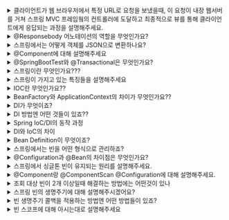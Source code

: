 <details markdown = "1">
<summary>클라이언트가 웹 브라우저에서 특정 URL로 요청을 보냈을때, 이 요청이 내장 웹서버를 거쳐 스프링 MVC 프레임웤의 컨트롤러에 도달하고 최종적으로 뷰를 통해 클라이언트에게 응답되는 과정을 설명해주세요.</summary>
<br>
클라이언트가 웹 브라우저에서 특정 URL로 요청을 보내면, 이 요청은 내장 웹 서버를 통해 스프링 애플리케이션에 도달합니다.<br>
내장 웹 서버는 이 요청을 분석하고, 해당 URL과 매핑된 컨트롤러의 메서드를 호출합니다.<br>
이때 메서드는 스프링 프레임워크가 생성한 Model 객체를 인자로 받아, 필요한 데이터를 Model에 저장합니다.<br>
이때 Model 객체는 컨트롤러와 뷰 사이에서 데이터를 주고받는 매개체의 역할을 합니다.<br>
메서드가 뷰의 이름을 문자열로 반환하면, ViewResolver는 기본 설정 디렉토리에서 반환된 문자열에 해당하는 파일을 찾습니다.<br>
<br>
찾아진 뷰 파일은 템플릿 엔진에 의해 렌더링 되며, 이 과정에서 Model객체에 저장된 데이터를 사용하여 동적인 웹 페이지를 생성합니다.<br>
최종적으로 생성된 웹 페이지는 클라이언트에게 응답으로 전달되어, 웹 브라우저에 표시됩니다.<br>
</details>

<details markdown = "1">
<summary>@Responsebody 어노테이션의 역할을 무엇인가요?</summary>
<br>
@ResponseBody 어노테이션은 컨트롤러의 메서드가 반환하는 결과를 HTTP 응답 본문에 직접 작성하는데 사용합니다.<br>
일반적으로 이 어노테이션은 JSON 형태의 데이터를 반환하는 Restful 웹 서비스에서 사용합니다.<br>
<br>
참고 - 이 애너테이션이 없다면 뷰 리졸버한테 던져줌
</details>

<details markdown = "1">
<summary>스프링에서는 어떻게 객체를 JSON으로 변환하나요?</summary>
<br>
스프링에서는 HttpMessageConverter를 사용하여 객체를 JSON으로 변환합니다. 컨트롤러에서 반환한 객체가 있다면, 기본 정책은 이 객체를 JSON으로 변환하여 HTTP 응답 본문에 작성하는 것입니다.<br>
이때 클라이언트의 HTTP Accept 헤더와 서버의 컨트롤러 반환 타입 정보 둘을 조합해서 HttpMessageConverter가 선택됩니다.<br>
<br>
참고 - 단순 문자면 StringConverter가 동작하고 객체인 경우엔 jsonConverter가 동작
</details>

<details markdown = "1">
<summary>@Component에 대해 설명해주세요</summary>
<br>
해당 클래스가 Spring Bean임을 나타내는 어노테이션입니다. 이 클래스는 Spring의 컴포넌트 스캐너에 의해 자동으로 감지되고, ApplicationContext에 등록됩니다.<br>
</details>

<details markdown = "1">
<summary>@SpringBootTest와 @Transactional은 무엇인가요?</summary>
<br>
전자는 스프링 컨테이너와 테스트를 함께 실행하기 위한 어노테이션으로 통합 테스트시 주로 사용<br>
후자 어노테이션 사용시 테스트 시작 전에 트랜잭션을 시작하고, 테스트 완료 후에 항상 롤백을 진행하는 어노테이션<br>
이는 데이터 조회가 아니라, 데이터 저장 및 변경시에 필요함!!!!<br>
</details>

<details markdown = "1">
<summary>스프링이란 무엇인가요???</summary>
<br>
스프링은 엔터프라이즈용 자바 애플리케이션 개발을 편하게 할 수 있게 해주는 오픈소스 애플리케이션 프레임워크입니다.<br>
<br>
참고 - 스프링이 등장하기 이전에는 EJB(Enterprise Java Bean)이라는 기술이 주로 사용되었고 이 또한 이전 기술의 단점을 보완하기 위해 등장하였습니다.<br>
하지만 여전히 불필요하게 복잡한 코드를 작성해야 했고, 이에 따라 많은 개발자들이 불필요한 코드를 걷어내고 어떻게 코드의 복잡성을 줄일지 고민한 결과 탄생하였습니다.<br>
<br>
참고 - 프레임워크란, 어떠한 목적을 쉽게 달성할 수 있도록 해당 목적과 관련된 코드의 뼈대를 미리 만들어 둔것<br>
</details>

<details markdown = "1">
<summary>스프링이 가지고 있는 특징들을 설명해주세요</summary>
<br>
스프링의 가장 큰 특징은 POJO를 지향한다는 것입니다. 여기서 POJO(Plain Object Java Object)란 순수 자바, 즉 java 및 java 스펙에 정의된 기술만 사용한다는 의미입니다.<br>
예를들어 외부 라이브러리를 import해서 라이브러리 메서드를 사용하고 있다는 객체가 있다고 가정해보겠습니다.<br>
이 객체는 순수 Java외의 외부 기술을 사용하므로, POJO가 아닙니다. 이때 이 객체가 사용하고 있는 기술이 Deprecated가 되거나, 개선된 신기술이 등장하여 기존 기술과 관련된 코드를 모드 고쳐야 한다면<br>
해당 기술을 사용하고 있는 모든 객체들의 코드를 전부 바꿔주어야만 합니다.<br>
반면 POJO는 순수 자바를 사용하여 만든 객체이기에 특정 기술이나 환경에 종속되지 않아, 보다 유연하게 변화와 확장에 대처할 수 있습니다.<br>
이러한 POJO 프로그래밍을 위해 스프링이 지원하는 기술이 IOC/DI, AOP,PSA 등이 있습니다.<br>
<br>
애플리케이션 개발 시 구현해야 할 기능들은 크게 공통 관심 사항(모든 핵심 사항에 공통으로 적용되는 관심 사항)과 핵심 관심 사항(애플리케이션의 핵심 기능과 관련된 관심사항)으로 분류됩니다.<br>
이때 AOP란 애플리케이션 전반에 걸쳐 적용되는 공통 관심사항을 핵심 관심 사항인 비즈니스 로직으로부터 분리해 내는 것을 뜻합니다.<br>
ex) 핵심 사항 예시 : 배달앱 기준 메뉴 등록 주문, 주문 변경 등, 공통 관심 사항 예시 : 로깅이나 보안과 관련된 기능을 공통적으로 적용<br>
<br>
PSA(Portable Service Abstraction , 일관된 서비스 추상화)는 특정 기술에 종속되지 않도록 서비스를 추상화하여 일관된 방식으로 사용될 수 있도록 한것을 뜻합니다.<br>
<br>
ex) PSA 예시<br>
예를들어 스프링 데이터 JPA를 사용하면 특정 데이터베이스 기술에 종속되지 않는 코드를 작성할 수 있고, 이는 다른 DB로 마이그레이션이 필요할때 유용합니다. <br>
어떤 DB를 사용하든 간에 JPA 스펙을 준수하는 DB로 마이그레이션을 하면, 대부분의 코드를 변경하지 않고도 DB를 변경할 수 있습니다.<br>
또는<br>
예를들어 MySQL을 사용하여 개발을 완료했는데 다른 디비로 바꿔야 한다면 기존의 코드를 전부 지우고 새로 작성하거나, 두 디비의 간에 사용방법이 다른 코드를 찾아서 일일히 수정해야 할 수도있습니다.<br>
하지만 스프링은 데이터베이스 접근하는 방법을 규정한 인터페이스인 JDBC를 제공해 주기에 동일한 사용방법을 유지한채로 디비를 바꿀수 있습니다.<br>
각 DB를 만든 회사들은 자신의 DB에 접근하는 드라이버를 JAVA 코드의 형태로 배포하는데, 이 드라이버에 해당하는 Java 코드의 클래스가 JDBC를 구현합니다.<br>
따라서 JDBC를 기반으로 하여 DB접근 코드를 작성해두면, 이후에 DB를 바꿔도 기존에 작성한 DB 접근 로직을 그대로 사용할 수 있습니다.<br>
</details>

<details markdown = "1">
<summary>IOC란 무엇인가요??</summary>
<br>
IOC란 프로그램의 제어 흐름을 코드 내에서(개발자) 직접 제어한 것이 아니라 외부에서 관리하는 것을 의미합니다.<br>
스프링 애플리케이션에서는 빈의 생성과 의존관계 설정 등의 작업을 애플리케이션 코드 대신 스프링 컨테이너가 담당하고 있습니다.<br>
이를 스프링 컨테이너가 코드 대신 오브젝트에 대한 제어권을 가지고 있다고 해서 IOC 컨테이너라고도 부릅니다.<br>
<br>
꼬리질문- IOC 컨테이너란 무엇인가요?<br>
스프링 애플리케이션에서는 객체의 생성과 관계 설정, 사용, 제거 등의 작업을 애플리케이션 코드 대신 스프링 컨테이너가 담당하는데, 이를 IOC 컨테이너라고 합니다.<br>
<br>
IOC 컨테이너 장점은 스프링 애플리케이션의 객체(빈)을 IOC 컨테이너가 관리해줌으로써 개발자의 부담이 줄고 비즈니스 로직에 집중할 수 있다는 장점이 있습니다.<br>
<br>
스프링 컨테이너는 빈들을 인스턴스 형식으로 관리함, 즉 한번 생성 후 여러 클라이언트가 하나의 같은 객체 인스턴스를 공유함<br>
따라서 상태를 유지하게 끔 설계하면 안됨. restful이 아닌 stateless로 설계해야 함<br>
특정 클라이언트에 의존적인 필드나, 특정 클라이언트가 값을 변경할 수 있는 필드가 존재하면 안됨<br>
</details>

<details markdown = "1">
<summary>BeanFactory와 ApplicationContext의 차이가 무엇인가요??</summary>
<br>
빈 팩토리는 스프링 컨테이너의 최상위 인터페이스로 스프링 빈을 관리하고 조회하는 역할을 담당하고 있습니다.<br>
애플리케이션 컨텍스트는 빈 팩토리의 기능을 모두 상속받아 제공할 뿐 아니라, 국제화 기능이나, 환경 변수(로컬,개발,운영등을 구분해서 처리) 등의 추가 부가 기능을 제공합니다.<br>
</details>

<details markdown = "1">
<summary>DI가 무엇이죠?</summary>
<br>
DI란 객체의 의존관계를 객체 내부가 아닌 외부에서 주입해주는 것입니다.<br>
이를 통해 각 객체가 가지는 역할에만 집중하도록 하고, 변경 사항이 생겼을때 유연하게 대처할 수 있게 됩니다.<br>
<br>
꼬리질문 - DI이해를 위해 예시를 들어주시겠어요??<br>
예를들어 버거 레시피라는 하나의 인터페이스가 있고 그 구현체로 일반버거 레시피, 치즈 버거 레시피가 있다고 가정해보겠습니다.<br>
이때 버거 요리사라는 클래스가 있고 현재 이 버거 요리사는 구현체인 일반버거 레시피에 의존하고 있다고 해보겠습니다.<br>
근데 만약 일반버거 레시피가 아닌 치즈 버거 레시피를 사용하려면 클라이언트인 버거 요리사 클래스의 코드를 수정해야 합니다.<br>
하지만, 만약 버거 요리사 클래스가 구체적인 일반 버거 레시피 대신에 버거 레시피라는 인터페이스에 의존하게 된다면, 버거 레시피를 구현하는 어떤 객체라도 요리사 클래스는 그것을 사용할 수 있습니다. 이 경우, 요리사 클래스가 사용할 레시피를 바꾸고 싶을 때에는 그저 외부에서 다른 타입의 레시피 객체(예: 치즈 버거 레시피)를 요리사 클래스에 주입하면 됩니다. 이렇게 되면 요리사 클래스 코드 자체는 그대로 두고 외부에서 주입하는 객체만 바꿔서 요리사의 동작을 변경할 수 있게 됩니다<br>
<br>
꼬리질문 - DI의 장점은 무엇이죠?<br>
DI를 사용하여 구현을 했다면, 주입받는 대상이 변하더라도 해당 클래스 자체를 수정할 일이 없거나 줄어들기에 의존성이 줄어듭니다.<br>
따라서 서로 결합도가 낮아지기에, 각 구성요소를 독립적으로 개발하고 테스트하는데 유리합니다.<br>
그리고 코드에서 직접적으로 객체를 생성하거나 관리할 필요가 없으므로 코드가 더 간결해 집니다.<br>
그러나 DI는 주로 런타임에 의존성을 주입하기에 컴파일 시점에 발생하는 오류를 잡아내기 어렵습니다(수정자나 필드의 경우)<br>
</details>

<details markdown = "1">
<summary>DI 방법엔 어떤 것들이 있죠??</summary>
생성자 주입 방식은 객체가 생성될때 생성자를 통해서 의존성이 주입되는 방법입니다. 이 방식은 주입받을 의존성이 변하지 않아야 할때 주로 사용됩니다.<br>
생성 시점에 의존성을 주입(new로 생성시 생성자 호출)받기에 final 키워드를 사용할 수 있어 불변성을 보장합니다.<br>
<br>
세터 주입 방식은 주입받을 의존성이 실행 중에 변경될 수 있는 경우에 주로 사용됩니다. 생성 후에도 의존성을 변경할 수 있으므로 유연성이 있습니다.<br>
필드 주입은 @Autowired를 통해 클래스의 필드에 직접 의존성이 주입하는 방식입니다.<br>
<br>
꼬리질문 1 - 필드 주입에 장단점이 무엇이죠??<br>
필드 주입시 코드가 간단해 진다는 장점이 있지만, Solid 원칙 중 단일 책임 원칙을 위반할 수 있고, final 키워드를 사용할 수 없어 불변성이 보장되지 않고, 객체가 변할 수 있습니다.<br>
또한 Unit Test가 어렵습니다.<br>
필드 주입 방식을 사용하면 필드가 변경될 수 있어 해당 클래스가 필드의 상태 관리 책임을 가지게 됩니다.<br>
즉 핵심 비즈니스 로직에 집중하는 것 외에도 필드의 상태를 체크하고 관리하는 부가적인 책임을 가져야 하는 것입니다.<br>
또한 필드 주입방식에서는 객체를 먼저 생성하고, 이후에 필드에 값을 주입하는 과정을 거치기 때문에 final 필드에 값을 주입할 수 없습니다.<br>
final의 경우엔 선언과 동시에 초기화하거나, 생성자에서 초기화하는 것만 허용하기 때문입니다.<br>
<br>
꼬리질문 2 - 수정자 주입의 장단점은 무엇이죠?<br>
객체의 생명 주기 중에 의존성을 변경할 수 있고, 의존성이 생성시점에 필요하지 않은 경우 선택적으로 일부 의존성만 주입할 수 있다는 장점을 가집니다.<br>
하지만 수정자 주입 방식시 의존성이 변경될 수 있어, 의존성의 상태를 체크해야 하는 부가적인 책임을 지닐수 있어 SRP에 위배됩니다.<br>
또한 선택적인 의존성을 사용할 수 있기에 필수적이지 않은 의존성을 주입하지 않고도 객체를 생성할 수 있지만, 이렇게 선택적 의존성이 주입되지 않았을때, 해당 의존성을 사용하는 메서드가 호출되면 NPE가 발생할 수 있습니다.<br>
<br>
(객체 생성 이후에 별도의 setter 메서드를 호출하여 필요한 의존성을 주입합니다.따라서 final 키워드 사용 불가)
<br>
꼬리질문 - 생성자 주입을 사용해야 하는 이유는?<br>
생성자 주입 방법 사용시 객체가 생성되는 지점에 의존성을 생성자 인자로 주입받기에, 필드에 final 키워드를 사용할 수 있어 불변성을 보장할 수 있습니다.<br>
또한 생성자 주입을 사용하면 순환참조를 컴파일 시점에 확인할 수 있습니다.<br>
즉 클래스 생성과 동시에 의존성이 주입되어야 해서, 생성자 호출 시점에 모든 의존성이 주입되어야 하므로 만약 순환참조가 발생한다면 애플리케이션이 실행되지 않습니다.(컴파일 시점에 에러잡음)<br>
(반면 필드 주입이나 수정자 주입은 객체가 생성된 후에 의존성 주입이 일어나므로 ㅇ런타임에 이를 알 수 있따)<br>
그리고 생성자 주입 사용시 테스트 코드 작성 또한 용이합니다.<br>
만약 테스트를 하고자 하는 클래스에 필드 주입이나 수정자 주입으로 빈이 주입되어 있으면 Mockito를 이용해 목킹후 테스트를 진행해야합니다.<br>
하지만 생성자 주입의 경우엔 단순히 원하는 객체를 생성한 후 생성자에 넣어주는 방식으로도 진행이 가능합니다.<br>
<br>
(DI Container 없이 직접 의존성 주입 가능)<br>
꼬리질문 - 순환 참조가 무엇이고 언제 발생하는가?<br>
순환 참조란 서로 다른 여러 빈들이 서로를 참조하고 있음을 의미한다. 필드 주입이나 수정자 주입은 객체 생성 후 비즈니스 로직 상에서 순환 참조가 일어나기 때문에 컴파일 단계에서 순환 참조를 잡아낼 수 없다. 반면에 생성자 주입을 사용하면 스프링 컨테이너가 빈을 생성하는 시점에 순환 참조를 확인하기 때문에 컴파일 단계에서 순환 참조를 잡아낼 수 있다<br>
</details>

<details markdown = "1">
<summary>Spring IoC/DI의 동작 과정</summary>
<br>
먼저, 개발자는 각각의 컴포넌트(빈)와 이들 사이의 의존성에 대한 설정 정보를 XML, Annotation, Java Configuration 등을 통해 정의합니다.

이 설정 정보를 바탕으로 Spring IoC 컨테이너는 빈의 생명주기를 관리하고, 필요한 경우 의존성을 주입합니다.

컨테이너가 구동되면 개발자는 컨테이너로부터 필요한 빈을 가져와 사용합니다. 이때, 개발자는 빈의 생성과 소멸, 그리고 의존성에 대해 걱정할 필요가 없습니다.<br>
</details>

<details markdown = "1">
<summary>DI와 IoC의 차이</summary>
<br>
**IoC(Inversion of Control)**는 더 넓은 개념으로, 제어 흐름의 주도권이 사용자(개발자)에서 프레임워크나 컨테이너로 이동한 것을 말합니다.<br>
**DI(Dependency Injection)**는 IoC의 한 형태로, 객체 간의 의존성을 프레임워크나 컨테이너가 주입해주는 것을 말합니다<br>
그러나 이 둘은 서로 독립적인 개념이며 DI가 반드시 IoC를 요구하는 것은 아닙니다. DI를 구현하는 방법은 여러가지가 있고 그 중 IoC 컨테이너를 사용하는 것이 하나의 방법일 뿐입니다. IoC 컨테이너 없이도 DI는 구현이 가능합니다. 예를 들어, 개발자가 직접 코드 내에서 객체를 생성하고 의존성을 주입하는 방식도 가능합니다. 이런 방식은 IoC의 개념을 적용하지 않지만, 의존성 주입(DI)을 구현하는 것입니다.<br>
IoC는 제어의 역전에 초점을 둔다면, DI는 객체간의 의존성을 어떻게 관리할 것인지에 초점을 두는 것이라고 말할 수 있습니다.<br>
</details>

<details markdown = "1">
<summary>Bean Definition이 무엇이죠?</summary>
<br>
BeanDefinition은 BeanFactoryPostProcessor가 읽을 수 있는 형태로 Bean 설정 메타데이터를 정의하는 인터페이스입니다.<br>
Bean Definition은 Bean의 클래스 이름, Bean이 생성되는 방법, Bean 사이의 의존성, Bean의 범위(scope) 등을 정의합니다<br>
<br>
스프링 컨테이너는 다양한 형식(ex: 자바 코드, XML, Groovy)의 설정 정보를 받아드릴 수 있게 유연하게 설계되어있습니다.
그렇다면 스프링은 어떻게 이런 다양한 설정 형식을 지원하는 것일까요??? 이 중심에는 BeanDefinition이라는 인터페이스가 있습니다.<br>
</details>

<details markdown = "1">
<summary>스프링에서는 빈을 어떤 형식으로 관리하죠?</summary>
<br>
스프링에서는 빈을 싱글톤 형태로 관리합니다. 즉 스프링 컨테이너에서 생성된 빈은 기본적으로 싱글톤 스코프를 가지고, 같은 타입의 빈을 요청하면 항상 같은 인스턴스를 반환합니다.<br>
이렇게 싱글턴 형태로 빈을 관리하면 메모리 사용량을 줄일 수 있고, 이미 생성된 빈을 재사용할 수 있어서 효율적입니다.<br>
<br>
원래 스프링이 적용되어있지 않는 순수한 DI 컨테이너의 경우, 요청이 올때마다 객체를 새로 생성하였습니다.
즉 고객 트래픽이 초당 100이 나오면 초당 최소 100개의 객체가 생성되고 소멸되는 것이죠(메모리 낭비)

이를 해결하려면 해당 객체가 딱 1개만 생성되고, 공유하도록 설계하면 됩니다(싱글톤 적용).

싱글톤 패턴이란 클래스의 인스턴스가 딱 1개만 생성되는 것을 보장하는 디자인 패턴입니다. 이는 객체 인스턴스를 2개 이상 생성하지 못하도록 막기 위해 private 생성자를 사용해서 외부에서 임의로 new 키워드를 사용하지 못하도록 막습니다.<br>

</details>

<details markdown = "1">
<summary>@Configuration과 @Bean의 차이점은 무엇인가요?</summary>
<br>
@Configuration은 해당 클래스가 빈 설정을 담당하는 클래스임을 스프링에 알려줍니다. 스프링은 이 클래스를 통해 빈을 생성하고 의존성을 주입합니다. 반면, @Bean은 해당 메서드가 빈을 생성하는 책임을 가지며, 이 메서드가 반환하는 객체를 스프링 빈으로 등록하게 됩니다. 이때 @Configuration이 붙은 클래스 내부의 @Bean 메서드는 항상 동일한 인스턴스를 반환하도록 보장하며, 이를 통해 스프링의 싱글톤 빈이 유지되게 합니다.<br>
</details>

<details markdown = "1">
<summary>스프링에서 싱글톤 빈이 유지되는 원리를 설명해주세요.</summary>
<br>
스프링에서는 @Configuration이 붙은 클래스에 대해 CGLIB 바이트코드 조작 라이브러리를 사용하여 클래스를 상속받은 임의의 다른 클래스를 만듭니다<br>
이 임의의 클래스는 싱글톤 빈이 유지되도록 도와주는 역할을 합니다.<br>
<br>
참고 - 바이트 코드 조작이란<br>
Java의 경우, JVM이 이해할 수 있는 바이트코드 형태로 컴파일이 되는데, 이렇게 컴파일된 바이트코드를 조작하여 새로운 클래스를 생성하거나 기존 클래스의 기능을 변경하는 것을 말합니다. <br>
</details>

<details markdown = "1">
<summary>@Component랑 @ComponentScan @Configuration에 대해 설명해주세요.</summary>
<br>
@Component는 해당 클래스가 Spring에서 관리되는 빈임을 나타냅니다.<br>
이 어노이션이 달린 클래스는 Spring 시작 시 빈으로 등록되고, 필요할때 Spring에 의해 자동으로 주입될 수 있습니다.<br>
<br>
@ComponentScan은 Spring에서 @Component나 이로부터 파생된 어노테이션,@Service,@Repository,@Controller, @Configuration와 같은 어노테이션이 붙은 클래스를 찾아 Bean으로 등록하도록 지시하는 어노테이션입니다.<br>
이를 통해 개발자는 직접 빈으로 등록하지 않아도, Spring이 애플리케이션의 구성 요소를 자동으로 찾아내고 관리하도록 할 수 있습니다.<br>
<br>
@configuration은 해당 클래스가 Spring의 설정 클래스임을 나타내는 어노테이션입니다.<br>
이러한 어노테이션이 붙은 클래스 안의 Bean 어노테이션이 붙은 메서드들은 각각 하나의 빈 객체를 생성하고 초기화하는 역할을 합니다.<br>
또한 Configuration이 붙은 클래스는 스프링에 의해 CGLIB Proxy로 처리되므로, 같은 설정 클래스 내부에서 Bean 어노테이션이 붙은 메서드를 호출하면 항상 같은 인스턴스를 반환합니다.<br>
</details>

<details markdown = "1">
<summary>조회 대상 빈이 2개 이상일때 해결하는 방법에는 어떤것이 있나</summary>
<br>
@Qualifier 어노테이션을 통해 추가 구분자를 붙여주거나, @Primary 어노테이션을 통해 우선순위를 정해줌으로서 해결할 수 있습니다.<br>
<br>
꼬리질문 - 만약 동적으로 빈을 선택해야 할경우엔 어떻게 하나?<br>
Map을 사용해서 해결 가능!<br>
예를들어 문자열과 그에 대응하는 클래스를 넣어둠<br>
</details>

<details markdown = "1">
<summary>스프링 빈의 생명주기에 대해 설명해주시겠어요?</summary>
<br>
스프링 애플리케이션의 실행은 스프링 IoC(Inversion of Control) 컨테이너의 생성으로 시작됩니다. 이 컨테이너는 Bean Definition에 정의된 대로 각 Bean 객체를 인스턴스화합니다.<br>
Bean이 인스턴스화 된 후에는, IoC 컨테이너는 Bean Definition에 명시된 의존관계를 참조하여 의존성을 주입합니다.<br>
<br>
모든 의존성 주입이 완료되면, 해당 Bean이 InitializingBean 인터페이스를 구현하고 있거나, 커스텀 초기화 메서드가 @Bean 어노테이션에 지정되었거나, @PostConstruct 어노테이션이 붙은 메서드가 있다면, 이들은 초기화 콜백 메서드로 작동하여 호출됩니다.<br>
이 단계가 완료되면, 애플리케이션은 필요에 따라 IoC 컨테이너에서 Bean을 요청하여 사용하게 됩니다.<br>
<br>
컨테이너가 종료되는 시점에, IoC 컨테이너는 Bean의 생명주기를 관리하는 과정으로서, 소멸 전 콜백 메서드를 호출합니다. 이 때는 DisposableBean 인터페이스의 destroy() 메서드, @PreDestroy 어노테이션이 붙은 메서드, 또는 @Bean 어노테이션에 지정한 사용자 정의 소멸 메서드가 호출됩니다.<br>
이 단계에서 Bean은 자원 해제, 네트워크 연결 종료 등 소멸과정에 필요한 동작을 수행합니다. 이후, IoC 컨테이너 자체가 종료되며 이 과정에서 Singleton 범위의 모든 Bean들이 소멸됩니다.<br>
</details>

<details markdown = "1">
<summary>빈 생명주기 콜백을 적용하는 방법엔 어떤 방법들이 있죠?</summary>
<br>
InitalizingBean, Disposable Bean과 같은 인터페이스를 구현하거나, Bean 어노테이션 설정 정보에 초기화 메서드, 종료 메서드를 지정하거나, <br>
@PostConstruct, @PreDestroy 애노테이션을 지정함으로서 콜백을 적용할 수 있습니다.<br>
<br>
꼬리질문 - 각 방법의 특징 간단히<br>
인터페이스 방식은 프링 전용 인터페이스에 의존하게 되며, 초기화와 소멸 메서드의 이름을 변경할 수 없고, 외부 라이브러리에 적용할 수 없다는 단점이 있습니다. 이는 초기 스프링에서 사용되던 방식으로, 현재는 권장하지 않습니다.<br>
Bean 어노테이션 설정 정보에서 적용하는 방법은 메서드 이름을 자유롭게 지정할 수 있고, 스프링에 의존하지 않습니다. 설정 정보를 활용하므로 코드를 수정할 수 없는 외부 라이브러리에서도 적용할 수 있습니다<br>
@PostConstruct, @PreDestroy 어노테이션 사용 방식은 최신 스프링에서 가장 권장하는 방법으로, 어노테이션 하나를 붙이는 것으로 편리하게 콜백을 지정할 수 있습니다<br>
 이 어노테이션들은 JSR-250이라는 자바 표준을 준수한 것으로, 스프링이 아닌 다른 컨테이너에서도 동작합니다. 다만, 외부 라이브러리에 적용할 수 없다는 단점이 있습니다. 이때는 @Bean의 기능을 활용하는 것이 좋습니다.<br>
</details>

<details markdown = "1">
<summary>빈 스코프에 대해 아시는대로 설명해주세요</summary>
<br>
빈 스코프는 빈이 존재할 수 있는 범위를 나타내는 개념입니다.<br>
싱글톤 스코프의 경우 기본 스코프로, 스프링 컨테이너의 시작과 종료까지 유지되는 가장 넓은 범위의 스코프입니다.<br>
프로토타입 스코프의 경우, 스프링 컨테이너가 빈의 생성과 주입까지만 관여하고 더는 관리하지 않는 매우 짧은 범위의 스코프입니다.<br>
이러한 프로토타입 스코프의 빈을 요청하게 되면, 스프링은 매 요청마다 항상 새로운 프로토타입의 빈을 생성해서 반환합니다.(개발자가 관리할 책임을 가짐)<br>
웹 관련 스코프에는 Request와 Session 스코프가 있습니다.<br>
Request 스코프는 HTTP 요청이 하나 들어오고 나갈때 까지 유지되는 스코프로, 각각의 HTTP 요청마다 별도의 빈 인스턴스가 생성되고, 관리됩니다.<br>
Session 스코프는 웹 세션이 생성되고 종료될떄 까지 유지되는 스코프로 HTTP Session과 동일한 생명주기를 가지는 스코프입니다.<br>
<br>
참고<br>
프로토타입 빈과 싱글 톤 함께 사용시 프로토타입 빈이 매번 새로 생성되게 할려면 Provider를 사용함.<br>
Provider는 지정한 빈을 컨테이너에서 대신 찾아주는 역할을 함<br>
리퀘스트 스코프로 로그남길때 Provider를 통해 해결 가능(프록시를 통해서도 가능).<br>
이는 리소스를 효율적으로 사용하고, 동시에 여러 요청이 들어오더라도 각 요청마다 독립적인 빈을 사용할 수 있도록 해줍니다<br>
웹 세션이란 웹 서버에서 사용자가 브라우저를 통해 웹 서버에 접속할 때부터 브라우저를 닫거나 로그아웃하여 접속을 종료할 때까지 유지되는 사용자의 상태를 의미합니다. 웹이 기본적으로 상태를 유지하지 않는(stateless) 특성을 가지고 있는데, 이 상태를 유지하기 위해 사용하는 것이 세션입니다.<br>
<br>
세션은 서버에 생성되어 서버 내부에 저장되고, 일정 시간동안 같은 사용자(정확히는 브라우저)로부터 들어오는 요청을 하나의 상태로 보고 유지하게 됩니다. 사용자가 로그인을 하면 해당 사용자의 세션 정보가 서버에 생성되고, 그 세션 정보와 연결되는 세션 ID가 사용자의 웹 브라우저 쿠키로 발급됩니다. 이후 사용자가 웹 서버에 접근할 때마다 이 세션 ID가 함께 전송되어 사용자를 식별하게 됩니다. 이렇게 함으로써, 로그인 정보, 사용자의 이전 작업 내역 등을 유지할 수 있습니다.<br>
세션의 관리(생성, 삭제 등)는 서버의 책임이며, 세션의 유효 시간이 지나거나 사용자가 로그아웃을 하면 세션이 종료되게 됩니다. 이렇게 세션을 사용하여 사용자의 상태 정보를 유지함으로써 사용자 별로 개인화된 서비스를 제공하는 것이 가능해집니다.<br>
</details>










